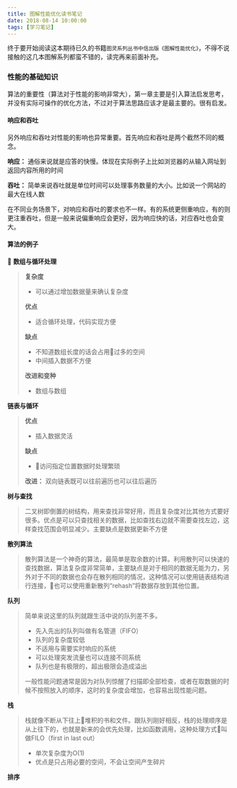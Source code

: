 ```yaml
---
title: 图解性能优化读书笔记
date: 2018-08-14 10:00:00
tags: [学习笔记]
---
```


终于要开始阅读这本期待已久的书籍`图灵系列丛书中信出版《图解性能优化》`，不得不说接触的这几本图解系列都蛮不错的，读完再来前面补充。

### 性能的基础知识

算法的重要性（算法对于性能的影响非常大），第一章主要是引入算法启发思考，并没有实际可操作的优化方法，不过对于算法思路应该才是最主要的。很有启发。

#### 响应和吞吐

另外响应和吞吐对性能的影响也异常重要。首先响应和吞吐是两个截然不同的概念。

**响应：** 通俗来说就是应答的快慢。体现在实际例子上比如浏览器的从输入网址到返回内容所用的时间

**吞吐：** 简单来说吞吐就是单位时间可以处理事务数量的大小。比如说一个网站的最大在线人数

在不同业务场景下，对响应和吞吐的要求也不一样。有的系统更侧重响应，有的则更注重吞吐，但是一般来说偏重响应会更好，因为响应快的话，对应吞吐也会变大。

#### 算法的例子

**数组与循环处理**
>**复杂度**
>- 可以通过增加数据量来确认复杂度
>
>**优点**
>- 适合循环处理，代码实现方便
>
>**缺点**
>- 不知道数组长度的话会占用过多的空间
>- 中间插入数据不方便
>
>**改进和变种**
>- 数组与数组


**链表与循环**
>**优点**
>- 插入数据灵活
>
>**缺点**
>- 访问指定位置数据时处理繁琐
>
>**改进：** 双向链表既可以往前遍历也可以往后遍历

**树与查找**
>二叉树即倒置的树结构，用来查找非常好用，而且复杂度对比其他方式要好很多。优点是可以只查找相关的数据，比如查找右边就不需要查找左边，这样查找范围会明显减少。主要缺点是数据更新不方便

**散列算法**
>散列算法是一个神奇的算法，最简单是取余数的计算。利用散列可以快速的查找数据，算法复杂度非常简单，主要缺点是对于相同的数据无能为力，另外对于不同的数据也会存在散列相同的情况，这种情况可以使用链表结构进行连接，也可以使用重新散列“rehash”将数据存放到其他位置。

**队列**
>简单来说这里的队列就跟生活中说的队列差不多。
>- 先入先出的队列叫做有名管道（FIFO）
>- 队列的复杂度较低
>- 不适用与需要实时响应的系统
>- 可以处理突发流量也可以连接不同系统
>- 队列也是有极限的，超出极限会造成溢出
>
>一般性能问题通常是因为对队列惊醒了扫描即全部检查，或者在取数据的时候不按照放入的顺序，这时的复杂度会增加，也容易出现性能问题。

**栈**
>栈就像不断从下往上堆积的书和文件。跟队列刚好相反，栈的处理顺序是从上往下的，也就是新来的会优先处理，比如函数调用，这种处理方式叫做FILO（first in last out）
>- 单次复杂度为O(1)
>- 优点是只占用必要的空间，不会让空间产生碎片

**排序**
>